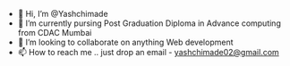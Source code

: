 - 👋 Hi, I’m @Yashchimade
- 🌱 I’m currently pursing Post Graduation Diploma in Advance computing from CDAC Mumbai
- 💞️ I’m looking to collaborate on anything Web development
- 📫 How to reach me .. just drop an email - yashchimade02@gmail.com

<!---
Yashchimade/Yashchimade is a ✨ special ✨ repository because its `README.md` (this file) appears on your GitHub profile.
You can click the Preview link to take a look at your changes.
--->
